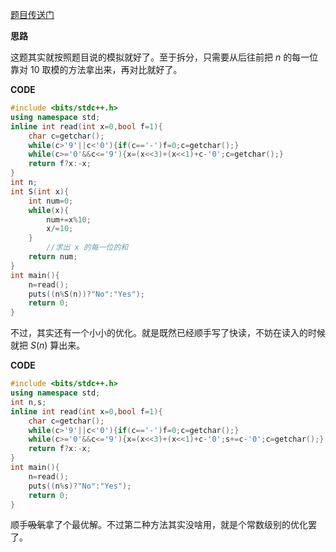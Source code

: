 [题目传送门](https://www.luogu.com.cn/problem/AT4159)

**思路**

这题其实就按照题目说的模拟就好了。至于拆分，只需要从后往前把 $n$ 的每一位靠对 $10$ 取模的方法拿出来，再对比就好了。

**CODE**
```cpp
#include <bits/stdc++.h>
using namespace std;
inline int read(int x=0,bool f=1){
	char c=getchar();
	while(c>'9'||c<'0'){if(c=='-')f=0;c=getchar();}
	while(c>='0'&&c<='9'){x=(x<<3)+(x<<1)+c-'0';c=getchar();}
	return f?x:-x;
}
int n;
int S(int x){
	int num=0;
	while(x){
		num+=x%10;
		x/=10;
	}
    	//求出 x 的每一位的和
	return num;
}
int main(){
	n=read();
	puts((n%S(n))?"No":"Yes");
	return 0;
}


```

不过，其实还有一个小小的优化。就是既然已经顺手写了快读，不妨在读入的时候就把 $S(n)$ 算出来。

**CODE**
```cpp
#include <bits/stdc++.h>
using namespace std;
int n,s;
inline int read(int x=0,bool f=1){
	char c=getchar();
	while(c>'9'||c<'0'){if(c=='-')f=0;c=getchar();}
	while(c>='0'&&c<='9'){x=(x<<3)+(x<<1)+c-'0';s+=c-'0';c=getchar();}
	return f?x:-x;
}
int main(){
	n=read();
	puts((n%s)?"No":"Yes");
	return 0;
}

```

顺手~~吸氧~~拿了个最优解。不过第二种方法其实没啥用，就是个常数级别的优化罢了。